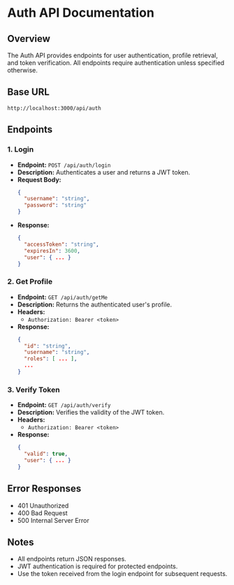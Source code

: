 # Auth API Documentation

## Overview
The Auth API provides endpoints for user authentication, profile retrieval, and token verification. All endpoints require authentication unless specified otherwise.

## Base URL
```
http://localhost:3000/api/auth
```

## Endpoints

### 1. Login
- **Endpoint:** `POST /api/auth/login`
- **Description:** Authenticates a user and returns a JWT token.
- **Request Body:**
  ```json
  {
    "username": "string",
    "password": "string"
  }
  ```
- **Response:**
  ```json
  {
    "accessToken": "string",
    "expiresIn": 3600,
    "user": { ... }
  }
  ```

### 2. Get Profile
- **Endpoint:** `GET /api/auth/getMe`
- **Description:** Returns the authenticated user's profile.
- **Headers:**
  - `Authorization: Bearer <token>`
- **Response:**
  ```json
  {
    "id": "string",
    "username": "string",
    "roles": [ ... ],
    ...
  }
  ```

### 3. Verify Token
- **Endpoint:** `GET /api/auth/verify`
- **Description:** Verifies the validity of the JWT token.
- **Headers:**
  - `Authorization: Bearer <token>`
- **Response:**
  ```json
  {
    "valid": true,
    "user": { ... }
  }
  ```

## Error Responses
- 401 Unauthorized
- 400 Bad Request
- 500 Internal Server Error

## Notes
- All endpoints return JSON responses.
- JWT authentication is required for protected endpoints.
- Use the token received from the login endpoint for subsequent requests.

